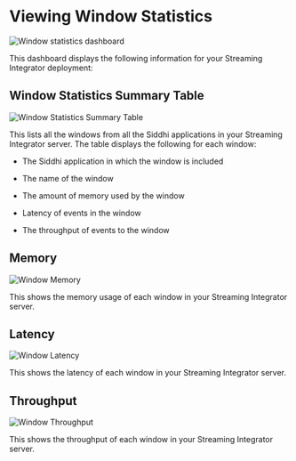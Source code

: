 # Viewing Window Statistics

![Window statistics dashboard]({{base_path}}/assets/img/streaming/streaming-integrator-grafana-dashboard/window_statistics_dashboard.jpg)

This dashboard displays the following information for your Streaming Integrator deployment:

## Window Statistics Summary Table

![Window Statistics Summary Table]({{base_path}}/assets/img/streaming/window-statistics/window-statistics-summary.png)

This lists all the windows from all the Siddhi applications in your Streaming Integrator server. The table displays the following for each window:

- The Siddhi application in which the window is included

- The name of the window

- The amount of memory used by the window

- Latency of events in the window

- The throughput of events to the window
   
## Memory

![Window Memory]({{base_path}}/assets/img/streaming/window-statistics/window-memory.png)

This shows the memory usage of each window in your Streaming Integrator server.

## Latency

![Window Latency]({{base_path}}/assets/img/streaming/window-statistics/window-latency.png)

This shows the latency of each window in your Streaming Integrator server.

## Throughput

![Window Throughput]({{base_path}}/assets/img/streaming/window-statistics/window-throughput.png)

This shows the throughput of each window in your Streaming Integrator server.